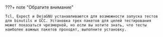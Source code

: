 ???+ note "Обратите внимание"

    Tcl, Expect и DejaGNU устанавливаются для возможности запуска тестов для binutils и GCC. Установка трех пакетов для целей тестирования может показаться чрезмерной, но если вы хотите знать, что тесты наиболее важных пакетов проходят, выполните установку.

